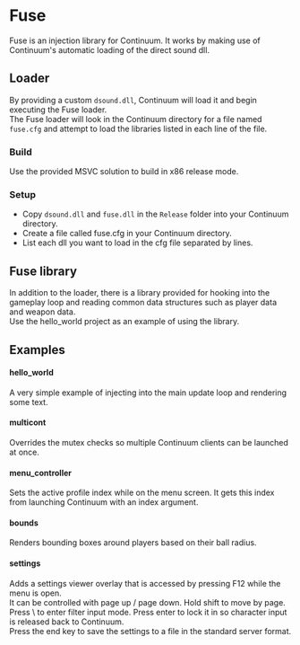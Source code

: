# Fuse
Fuse is an injection library for Continuum. It works by making use of Continuum's automatic loading of the direct sound dll.

## Loader
By providing a custom `dsound.dll`, Continuum will load it and begin executing the Fuse loader.  
The Fuse loader will look in the Continuum directory for a file named `fuse.cfg` and attempt to load the libraries listed in each line of the file.

### Build
Use the provided MSVC solution to build in x86 release mode.

### Setup
- Copy `dsound.dll` and `fuse.dll` in the `Release` folder into your Continuum directory.
- Create a file called fuse.cfg in your Continuum directory.
- List each dll you want to load in the cfg file separated by lines.

## Fuse library
In addition to the loader, there is a library provided for hooking into the gameplay loop and reading common data structures such as player data and weapon data.  
Use the hello_world project as an example of using the library.

## Examples

#### hello_world
A very simple example of injecting into the main update loop and rendering some text.

#### multicont
Overrides the mutex checks so multiple Continuum clients can be launched at once.

#### menu_controller
Sets the active profile index while on the menu screen. It gets this index from launching Continuum with an index argument.

#### bounds
Renders bounding boxes around players based on their ball radius.

#### settings
Adds a settings viewer overlay that is accessed by pressing F12 while the menu is open.  
It can be controlled with page up / page down. Hold shift to move by page.  
Press \ to enter filter input mode. Press enter to lock it in so character input is released back to Continuum.  
Press the end key to save the settings to a file in the standard server format.  
